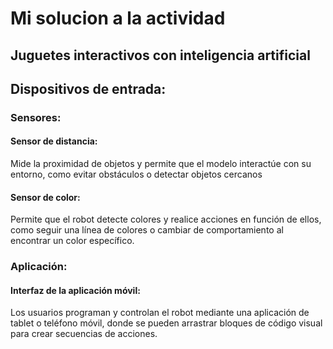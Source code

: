 # Mi solucion a la actividad

## Juguetes interactivos con inteligencia artificial

## Dispositivos de entrada:

### Sensores:

#### Sensor de distancia:
Mide la proximidad de objetos y permite que el modelo interactúe con su entorno, como evitar obstáculos o detectar objetos cercanos

#### Sensor de color:
Permite que el robot detecte colores y realice acciones en función de ellos, como seguir una línea de colores o cambiar de comportamiento al encontrar un color específico.

### Aplicación:

#### Interfaz de la aplicación móvil:
Los usuarios programan y controlan el robot mediante una aplicación de tablet o teléfono móvil, donde se pueden arrastrar bloques de código visual para crear secuencias de acciones. 










